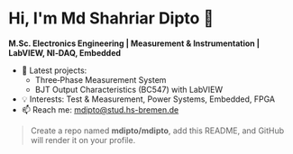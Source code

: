 # Hi, I'm Md Shahriar Dipto 👋

**M.Sc. Electronics Engineering | Measurement & Instrumentation | LabVIEW, NI‑DAQ, Embedded**

- 🔭 Latest projects:
  - Three‑Phase Measurement System
  - BJT Output Characteristics (BC547) with LabVIEW
- 💡 Interests: Test & Measurement, Power Systems, Embedded, FPGA
- 📫 Reach me: mdipto@stud.hs-bremen.de

> Create a repo named **mdipto/mdipto**, add this README, and GitHub will render it on your profile.
